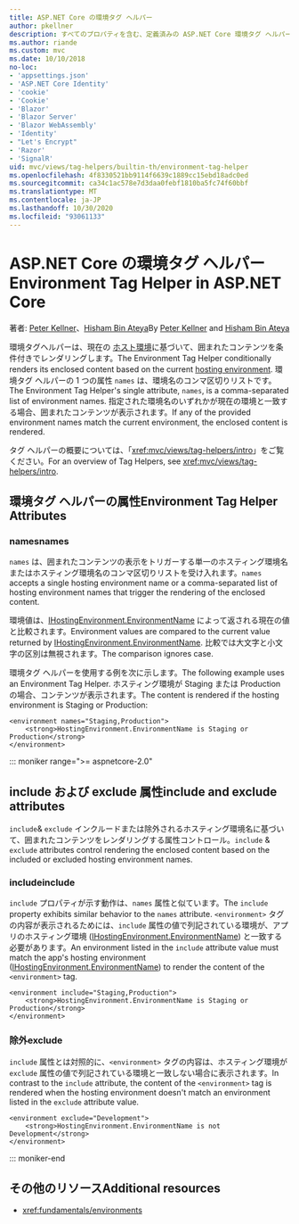 ```yaml
---
title: ASP.NET Core の環境タグ ヘルパー
author: pkellner
description: すべてのプロパティを含む、定義済みの ASP.NET Core 環境タグ ヘルパー
ms.author: riande
ms.custom: mvc
ms.date: 10/10/2018
no-loc:
- 'appsettings.json'
- 'ASP.NET Core Identity'
- 'cookie'
- 'Cookie'
- 'Blazor'
- 'Blazor Server'
- 'Blazor WebAssembly'
- 'Identity'
- "Let's Encrypt"
- 'Razor'
- 'SignalR'
uid: mvc/views/tag-helpers/builtin-th/environment-tag-helper
ms.openlocfilehash: 4f8330521bb9114f6639c1889cc15ebd18adc0ed
ms.sourcegitcommit: ca34c1ac578e7d3daa0febf1810ba5fc74f60bbf
ms.translationtype: MT
ms.contentlocale: ja-JP
ms.lasthandoff: 10/30/2020
ms.locfileid: "93061133"
---
```

# <a name="environment-tag-helper-in-aspnet-core"></a><span data-ttu-id="ce7fb-103">ASP.NET Core の環境タグ ヘルパー</span><span class="sxs-lookup"><span data-stu-id="ce7fb-103">Environment Tag Helper in ASP.NET Core</span></span>

<span data-ttu-id="ce7fb-104">著者: [Peter Kellner](https://peterkellner.net)、[Hisham Bin Ateya](https://twitter.com/hishambinateya)</span><span class="sxs-lookup"><span data-stu-id="ce7fb-104">By [Peter Kellner](https://peterkellner.net) and [Hisham Bin Ateya](https://twitter.com/hishambinateya)</span></span>

<span data-ttu-id="ce7fb-105">環境タグヘルパーは、現在の [ホスト環境](xref:fundamentals/environments)に基づいて、囲まれたコンテンツを条件付きでレンダリングします。</span><span class="sxs-lookup"><span data-stu-id="ce7fb-105">The Environment Tag Helper conditionally renders its enclosed content based on the current [hosting environment](xref:fundamentals/environments).</span></span> <span data-ttu-id="ce7fb-106">環境タグ ヘルパーの 1 つの属性 `names` は、環境名のコンマ区切りリストです。</span><span class="sxs-lookup"><span data-stu-id="ce7fb-106">The Environment Tag Helper's single attribute, `names`, is a comma-separated list of environment names.</span></span> <span data-ttu-id="ce7fb-107">指定された環境名のいずれかが現在の環境と一致する場合、囲まれたコンテンツが表示されます。</span><span class="sxs-lookup"><span data-stu-id="ce7fb-107">If any of the provided environment names match the current environment, the enclosed content is rendered.</span></span>

<span data-ttu-id="ce7fb-108">タグ ヘルパーの概要については、「<xref:mvc/views/tag-helpers/intro>」をご覧ください。</span><span class="sxs-lookup"><span data-stu-id="ce7fb-108">For an overview of Tag Helpers, see <xref:mvc/views/tag-helpers/intro>.</span></span>

## <a name="environment-tag-helper-attributes"></a><span data-ttu-id="ce7fb-109">環境タグ ヘルパーの属性</span><span class="sxs-lookup"><span data-stu-id="ce7fb-109">Environment Tag Helper Attributes</span></span>

### <a name="names"></a><span data-ttu-id="ce7fb-110">names</span><span class="sxs-lookup"><span data-stu-id="ce7fb-110">names</span></span>

<span data-ttu-id="ce7fb-111">`names` は、囲まれたコンテンツの表示をトリガーする単一のホスティング環境名またはホスティング環境名のコンマ区切りリストを受け入れます。</span><span class="sxs-lookup"><span data-stu-id="ce7fb-111">`names` accepts a single hosting environment name or a comma-separated list of hosting environment names that trigger the rendering of the enclosed content.</span></span>

<span data-ttu-id="ce7fb-112">環境値は、[IHostingEnvironment.EnvironmentName](xref:Microsoft.AspNetCore.Hosting.IHostingEnvironment.EnvironmentName*) によって返される現在の値と比較されます。</span><span class="sxs-lookup"><span data-stu-id="ce7fb-112">Environment values are compared to the current value returned by [IHostingEnvironment.EnvironmentName](xref:Microsoft.AspNetCore.Hosting.IHostingEnvironment.EnvironmentName*).</span></span> <span data-ttu-id="ce7fb-113">比較では大文字と小文字の区別は無視されます。</span><span class="sxs-lookup"><span data-stu-id="ce7fb-113">The comparison ignores case.</span></span>

<span data-ttu-id="ce7fb-114">環境タグ ヘルパーを使用する例を次に示します。</span><span class="sxs-lookup"><span data-stu-id="ce7fb-114">The following example uses an Environment Tag Helper.</span></span> <span data-ttu-id="ce7fb-115">ホスティング環境が Staging または Production の場合、コンテンツが表示されます。</span><span class="sxs-lookup"><span data-stu-id="ce7fb-115">The content is rendered if the hosting environment is Staging or Production:</span></span>

```cshtml
<environment names="Staging,Production">
    <strong>HostingEnvironment.EnvironmentName is Staging or Production</strong>
</environment>
```

::: moniker range=">= aspnetcore-2.0"

## <a name="include-and-exclude-attributes"></a><span data-ttu-id="ce7fb-116">include および exclude 属性</span><span class="sxs-lookup"><span data-stu-id="ce7fb-116">include and exclude attributes</span></span>

<span data-ttu-id="ce7fb-117">`include`& `exclude` インクルードまたは除外されるホスティング環境名に基づいて、囲まれたコンテンツをレンダリングする属性コントロール。</span><span class="sxs-lookup"><span data-stu-id="ce7fb-117">`include` & `exclude` attributes control rendering the enclosed content based on the included or excluded hosting environment names.</span></span>

### <a name="include"></a><span data-ttu-id="ce7fb-118">include</span><span class="sxs-lookup"><span data-stu-id="ce7fb-118">include</span></span>

<span data-ttu-id="ce7fb-119">`include` プロパティが示す動作は、`names` 属性と似ています。</span><span class="sxs-lookup"><span data-stu-id="ce7fb-119">The `include` property exhibits similar behavior to the `names` attribute.</span></span> <span data-ttu-id="ce7fb-120">`<environment>` タグの内容が表示されるためには、`include` 属性の値で列記されている環境が、アプリのホスティング環境 ([IHostingEnvironment.EnvironmentName](xref:Microsoft.AspNetCore.Hosting.IHostingEnvironment.EnvironmentName*)) と一致する必要があります。</span><span class="sxs-lookup"><span data-stu-id="ce7fb-120">An environment listed in the `include` attribute value must match the app's hosting environment ([IHostingEnvironment.EnvironmentName](xref:Microsoft.AspNetCore.Hosting.IHostingEnvironment.EnvironmentName*)) to render the content of the `<environment>` tag.</span></span>

```cshtml
<environment include="Staging,Production">
    <strong>HostingEnvironment.EnvironmentName is Staging or Production</strong>
</environment>
```

### <a name="exclude"></a><span data-ttu-id="ce7fb-121">除外</span><span class="sxs-lookup"><span data-stu-id="ce7fb-121">exclude</span></span>

<span data-ttu-id="ce7fb-122">`include` 属性とは対照的に、`<environment>` タグの内容は、ホスティング環境が `exclude` 属性の値で列記されている環境と一致しない場合に表示されます。</span><span class="sxs-lookup"><span data-stu-id="ce7fb-122">In contrast to the `include` attribute, the content of the `<environment>` tag is rendered when the hosting environment doesn't match an environment listed in the `exclude` attribute value.</span></span>

```cshtml
<environment exclude="Development">
    <strong>HostingEnvironment.EnvironmentName is not Development</strong>
</environment>
```

::: moniker-end

## <a name="additional-resources"></a><span data-ttu-id="ce7fb-123">その他のリソース</span><span class="sxs-lookup"><span data-stu-id="ce7fb-123">Additional resources</span></span>

* <xref:fundamentals/environments>
